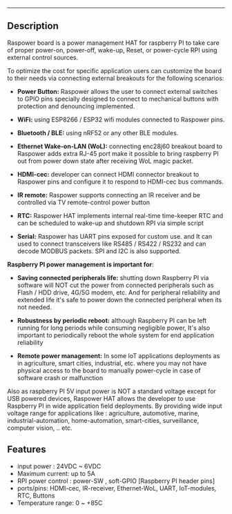 ---


## Description

Raspower board is a power management HAT for raspberry PI to take care of proper power-on, power-off, wake-up, Reset, or power-cycle RPI using external control sources.

To optimize the cost for specific application users can customize the board to their needs via connecting external breakouts for the following scenarios:

- **Power Button:** Raspower allows the user to connect external switches to GPIO pins specially designed to connect to mechanical buttons with protection and denouncing implemented.
- **WiFi:** using ESP8266 / ESP32 wifi modules connected to Raspower pins.
- **Bluetooth / BLE:** using nRF52 or any other BLE modules.
- **Ethernet Wake-on-LAN (WoL):** connecting enc28j60 breakout board to Raspower adds extra RJ-45 port make it possible  to bring raspberry PI out from power down state after receiving WoL magic packet.

- **HDMI-cec:** developer can connect HDMI connector breakout to Raspower pins and configure it to respond to HDMI-cec bus commands.

- **IR remote:** Raspower supports connecting an IR receiver and be controlled via TV remote-control power button 

- **RTC:** Raspower HAT implements internal real-time time-keeper RTC and can be scheduled to wake-up and shutdown RPI via simple script

- **Serial:** Raspower has UART pins exposed for custom use. and It can used to connect transceivers like RS485 / RS422 / RS232 and can decode MODBUS packets. SPI and I2C is also supported.



**Raspberry PI power management is important for**: 

- **Saving connected peripherals life:** shutting down Raspberry PI via software will NOT cut the power from connected peripherals such as Flash / HDD drive, 4G/5G modem, etc. And for peripheral reliability and extended life it's safe to power down the connected peripheral when its not needed.

- **Robustness by periodic reboot:** although Raspberry PI can be left running for long periods while consuming negligible power, It's also important to periodically reboot the whole system for end application reliability

- **Remote power management:** In some IoT applications deployments as in agriculture, smart cities, industrial, etc. where you may not have physical access to the board to manually power-cycle  in case of software crash or malfunction

Also as raspberry PI 5V input power is NOT a standard voltage except for USB powered devices, Raspower HAT allows the developer to use Raspberry PI in wide application field deployments. By providing wide input voltage range for applications like : agriculture, automotive, marine, industrial-automation, home-automation, smart-cities, surveillance, computer vision, .. etc.



## Features

- input power :  24VDC ~ 6VDC
- Maximum current: up to 5A  
- RPI power control : power-SW , soft-GPIO [Raspberry PI header pins] 
- ports/pins: HDMI-cec, IR-receiver, Ethernet-WoL, UART, IoT-modules, RTC, Buttons
- Temperature range: 0 ~ +85C






